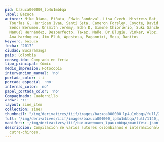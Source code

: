 ```yaml
---
pid: bazuca000000_lp4u1mbbqa
label: Bazuca
autores: Mike Diana, Piñata, Edwin Sandoval, Lisa Czech, Mistress Rat, Gabriela Fraga,
  Tourlas G, Hurrican Ivan, Santi Seta, Cameron Forsley, Coyote, David Galliquio,
  Señor Berumen, Onsmith Jeremy, Eden D, Simone Chiorlerio, Suki Sánchez, Detrito,
  Manuel Hernández, Desperfecto, Taxaz, Mañe, Dr.Blugie, Vinker, Alpz, Toxo, Abby,
  Ana Mardoquea, Jim Pluk, Apestosa, Pagannini, Meza, Danitos
keyword: bazuca
fecha: '2017'
ciudad: Bucaramanga
pais: Colombia
conseguido: Comprado en feria
tipo_principal: Cómic
medio_impresion: Fotocopia
intervencion_manual: 'no'
portada_color: tri
portada_especial: 'No'
internas_color: 'no'
papel_portada_color: 'no'
Compaginado: Cuadernillo
order: '11'
layout: zine_item
collection: zines
thumbnail: "/img/derivatives/iiif/images/bazuca000000_lp4u1mbbqa/full/250,/0/default.jpg"
full: "/img/derivatives/iiif/images/bazuca000000_lp4u1mbbqa/full/1140,/0/default.jpg"
manifest: "/img/derivatives/iiif/bazuca000000_lp4u1mbbqa/manifest.json"
descripcion: Compilación de varios autores colombianos e internacionales, cómic estilo
  cutre-chiroso.
---
```

